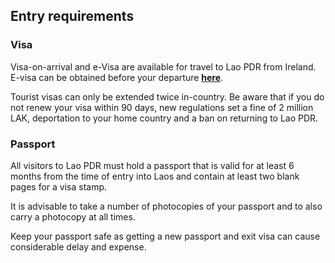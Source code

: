 ## Entry requirements

### **Visa**

Visa-on-arrival and e-Visa are available for travel to Lao PDR from Ireland. E-visa can be obtained before your departure [**here**](https://laoevisa.gov.la/index).

Tourist visas can only be extended twice in-country. Be aware that if you do not renew your visa within 90 days, new regulations set a fine of 2 million LAK, deportation to your home country and a ban on returning to Lao PDR.

### **Passport**

All visitors to Lao PDR must hold a passport that is valid for at least 6 months from the time of entry into Laos and contain at least two blank pages for a visa stamp.

It is advisable to take a number of photocopies of your passport and to also carry a photocopy at all times.

Keep your passport safe as getting a new passport and exit visa can cause considerable delay and expense.